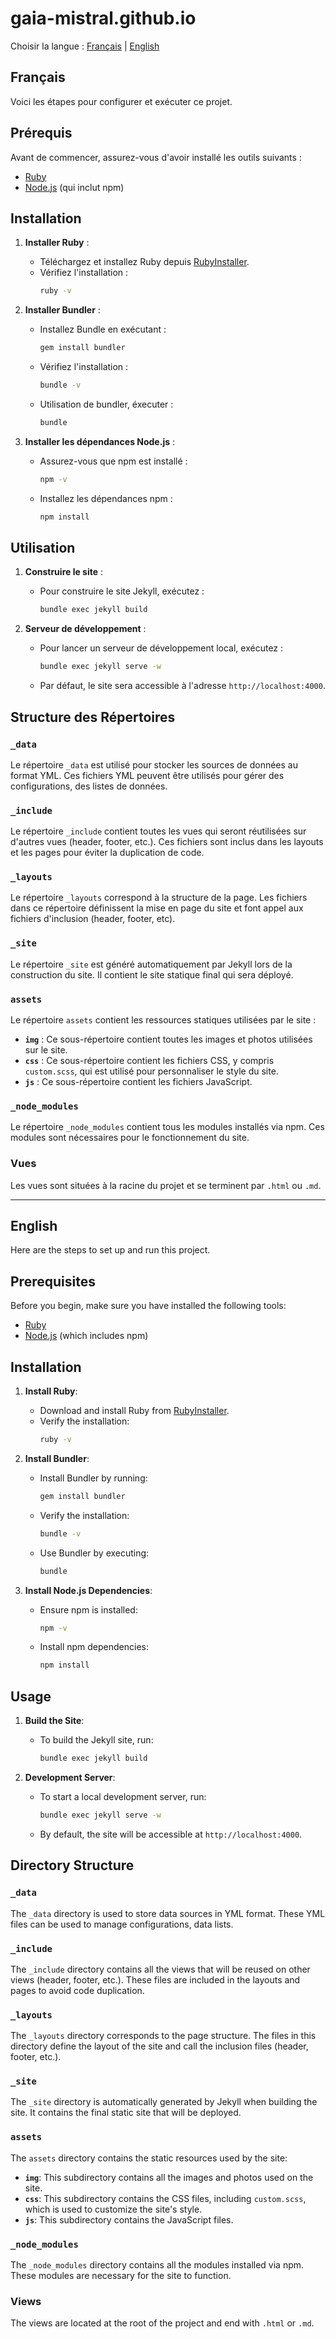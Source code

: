 # gaia-mistral.github.io

Choisir la langue : [Français](#français) | [English](#english)

## Français

<a name="français"></a>

Voici les étapes pour configurer et exécuter ce projet.

## Prérequis

Avant de commencer, assurez-vous d'avoir installé les outils suivants :

- [Ruby](https://rubyinstaller.org/)
- [Node.js](https://nodejs.org/) (qui inclut npm)

## Installation

1. **Installer Ruby** :
   - Téléchargez et installez Ruby depuis [RubyInstaller](https://rubyinstaller.org/).
   - Vérifiez l'installation :
     ```sh
     ruby -v
     ```

2. **Installer Bundler** :
   - Installez Bundle en exécutant :
     ```sh
     gem install bundler
     ```
   - Vérifiez l'installation :
      ```sh
      bundle -v
      ```
    - Utilisation de bundler, éxecuter :
      ```sh
      bundle
      ```

3. **Installer les dépendances Node.js** :
   - Assurez-vous que npm est installé :
     ```sh
     npm -v
     ```
   - Installez les dépendances npm :
     ```sh
     npm install
     ```

## Utilisation

1. **Construire le site** :
   - Pour construire le site Jekyll, exécutez :
     ```sh
     bundle exec jekyll build
     ```

2. **Serveur de développement** :
   - Pour lancer un serveur de développement local, exécutez :
     ```sh
     bundle exec jekyll serve -w
     ```
   - Par défaut, le site sera accessible à l'adresse `http://localhost:4000`.

## Structure des Répertoires

### `_data`

Le répertoire `_data` est utilisé pour stocker les sources de données au format YML. Ces fichiers YML peuvent être utilisés pour gérer des configurations, des listes de données.

### `_include`

Le répertoire `_include` contient toutes les vues qui seront réutilisées sur d'autres vues (header, footer, etc.). Ces fichiers sont inclus dans les layouts et les pages pour éviter la duplication de code.

### `_layouts`

Le répertoire `_layouts` correspond à la structure de la page. Les fichiers dans ce répertoire définissent la mise en page du site et font appel aux fichiers d'inclusion (header, footer, etc).

### `_site`

Le répertoire `_site` est généré automatiquement par Jekyll lors de la construction du site. Il contient le site statique final qui sera déployé.

### `assets`

Le répertoire `assets` contient les ressources statiques utilisées par le site :

- **`img`** : Ce sous-répertoire contient toutes les images et photos utilisées sur le site.
- **`css`** : Ce sous-répertoire contient les fichiers CSS, y compris `custom.scss`, qui est utilisé pour personnaliser le style du site.
- **`js`** : Ce sous-répertoire contient les fichiers JavaScript.

### `_node_modules`

Le répertoire `_node_modules` contient tous les modules installés via npm. Ces modules sont nécessaires pour le fonctionnement du site.

### Vues

Les vues sont situées à la racine du projet et se terminent par `.html` ou `.md`.

---

## English

<a name="english"></a>

Here are the steps to set up and run this project.

## Prerequisites

Before you begin, make sure you have installed the following tools:

- [Ruby](https://rubyinstaller.org/)
- [Node.js](https://nodejs.org/) (which includes npm)

## Installation

1. **Install Ruby**:
   - Download and install Ruby from [RubyInstaller](https://rubyinstaller.org/).
   - Verify the installation:
     ```sh
     ruby -v
     ```

2. **Install Bundler**:
   - Install Bundler by running:
     ```sh
     gem install bundler
     ```
   - Verify the installation:
     ```sh
     bundle -v
     ```
   - Use Bundler by executing:
     ```sh
     bundle
     ```

3. **Install Node.js Dependencies**:
   - Ensure npm is installed:
     ```sh
     npm -v
     ```
   - Install npm dependencies:
     ```sh
     npm install
     ```

## Usage

1. **Build the Site**:
   - To build the Jekyll site, run:
     ```sh
     bundle exec jekyll build
     ```

2. **Development Server**:
   - To start a local development server, run:
     ```sh
     bundle exec jekyll serve -w
     ```
   - By default, the site will be accessible at `http://localhost:4000`.

## Directory Structure

### `_data`

The `_data` directory is used to store data sources in YML format. These YML files can be used to manage configurations, data lists.

### `_include`

The `_include` directory contains all the views that will be reused on other views (header, footer, etc.). These files are included in the layouts and pages to avoid code duplication.

### `_layouts`

The `_layouts` directory corresponds to the page structure. The files in this directory define the layout of the site and call the inclusion files (header, footer, etc.).

### `_site`

The `_site` directory is automatically generated by Jekyll when building the site. It contains the final static site that will be deployed.

### `assets`

The `assets` directory contains the static resources used by the site:

- **`img`**: This subdirectory contains all the images and photos used on the site.
- **`css`**: This subdirectory contains the CSS files, including `custom.scss`, which is used to customize the site's style.
- **`js`**: This subdirectory contains the JavaScript files.

### `_node_modules`

The `_node_modules` directory contains all the modules installed via npm. These modules are necessary for the site to function.

### Views

The views are located at the root of the project and end with `.html` or `.md`.
